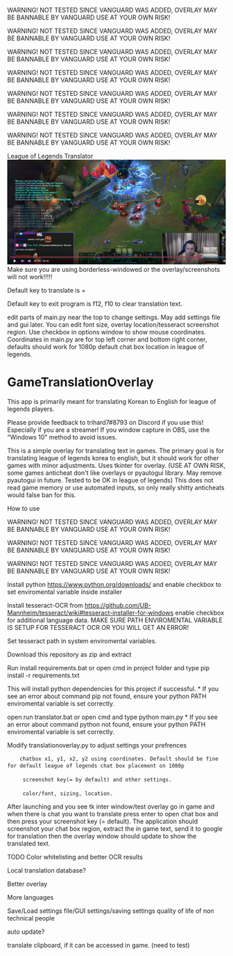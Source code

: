 WARNING! NOT TESTED SINCE VANGUARD WAS ADDED, OVERLAY MAY BE BANNABLE BY VANGUARD USE AT YOUR OWN RISK! 

WARNING! NOT TESTED SINCE VANGUARD WAS ADDED, OVERLAY MAY BE BANNABLE BY VANGUARD USE AT YOUR OWN RISK!

WARNING! NOT TESTED SINCE VANGUARD WAS ADDED, OVERLAY MAY BE BANNABLE BY VANGUARD USE AT YOUR OWN RISK!

WARNING! NOT TESTED SINCE VANGUARD WAS ADDED, OVERLAY MAY BE BANNABLE BY VANGUARD USE AT YOUR OWN RISK!

WARNING! NOT TESTED SINCE VANGUARD WAS ADDED, OVERLAY MAY BE BANNABLE BY VANGUARD USE AT YOUR OWN RISK!

WARNING! NOT TESTED SINCE VANGUARD WAS ADDED, OVERLAY MAY BE BANNABLE BY VANGUARD USE AT YOUR OWN RISK!

WARNING! NOT TESTED SINCE VANGUARD WAS ADDED, OVERLAY MAY BE BANNABLE BY VANGUARD USE AT YOUR OWN RISK!

League of Legends Translator
![Screenshot](https://github.com/dankmem/GameTranslationOverlay/blob/main/preview%20translation/image.png)
Make sure you are using borderless-windowed or the overlay/screenshots will not work!!!!!

Default key to translate is =

Default key to exit program is f12, f10 to clear translation text.

edit parts of main.py near the top to change settings. May add settings file and gui later.
      You can edit font size, overlay location/tesseract screenshot region. Use checkbox in options window to show mouse coordinates. Coordinates in main.py are for top left corner and bottom right corner, defaults should work for 1080p default chat box location in league of legends.

# GameTranslationOverlay
This app is primarily meant for translating Korean to English for league of legends players.

Please provide feedback to trihard7#8793 on Discord if you use this! Especially if you are a streamer!
If you window capture in OBS, use the "Windows 10" method to avoid issues.

This is a simple overlay for translating text in games. The primary goal is for translating league of legends korea to english, but it should work for other games with minor adjustments. 
Uses tkinter for overlay. (USE AT OWN RISK, some games anticheat don't like overlays or pyautogui library. May remove pyautogui in future. Tested to be OK in league of legends)
This does not read game memory or use automated inputs, so only really shitty anticheats would false ban for this.

How to use

WARNING! NOT TESTED SINCE VANGUARD WAS ADDED, OVERLAY MAY BE BANNABLE BY VANGUARD USE AT YOUR OWN RISK!

WARNING! NOT TESTED SINCE VANGUARD WAS ADDED, OVERLAY MAY BE BANNABLE BY VANGUARD USE AT YOUR OWN RISK!

WARNING! NOT TESTED SINCE VANGUARD WAS ADDED, OVERLAY MAY BE BANNABLE BY VANGUARD USE AT YOUR OWN RISK!

Install python https://www.python.org/downloads/ and enable checkbox to set enviromental variable inside installer

Install tesseract-OCR from https://github.com/UB-Mannheim/tesseract/wiki#tesseract-installer-for-windows enable checkbox for additional language data. MAKE SURE PATH ENVIROMENTAL VARIABLE IS SETUP FOR TESSERACT OCR OR YOU WILL GET AN ERROR!

Set tesseract path in system enviromental variables.

Download this repository as zip and extract

Run install requirements.bat or open cmd in project folder and type pip install -r requirements.txt

This will install python dependencies for this project if successful. * If you see an error about command pip not found, ensure your python PATH enviromental variable is set correctly.

open run translator.bat or open cmd and type python main.py * If you see an error about command python not found, ensure your python PATH enviromental variable is set correctly.


Modify translationoverlay.py to adjust settings your prefrences 

        chatbox x1, y1, x2, y2 using coordinates. Default should be fine for default league of legends chat box placement on 1080p
  
         screenshot key(= by default) and other settings.
  
         color/font, sizing, location. 


After launching and you see tk inter window/test overlay go in game and when there is chat you want to translate press enter to open chat box and then press your screenshot key (= default). The application should screenshot your chat box region, extract the in game text, send it to google for translation then the overlay window should update to show the translated text. 


TODO
Color whitelisting and better OCR results

Local translation database?

Better overlay

More languages

Save/Load settings file/GUI settings/saving settings quality of life of non technical people

auto update?

translate clipboard, if it can be accessed in game. (need to test)
